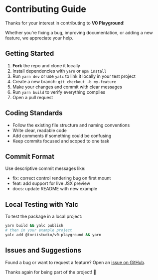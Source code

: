 # Contributing Guide

Thanks for your interest in contributing to **V0 Playground**!

Whether you’re fixing a bug, improving documentation, or adding a new feature, we appreciate your help.

## Getting Started

1. **Fork** the repo and clone it locally
2. Install dependencies with `yarn` or `npm install`
3. Run `yarn dev` or use `yalc` to link it locally in your test project
4. Create a new branch: `git checkout -b my-feature`
5. Make your changes and commit with clear messages
6. Run `yarn build` to verify everything compiles
7. Open a pull request

## Coding Standards

- Follow the existing file structure and naming conventions
- Write clear, readable code
- Add comments if something could be confusing
- Keep commits focused and scoped to one task

## Commit Format

Use descriptive commit messages like:

- fix: correct control rendering bug on first mount
- feat: add support for live JSX preview
- docs: update README with new example

## Local Testing with Yalc

To test the package in a local project:

```bash
yarn build && yalc publish
# then in your example project
yalc add @toriistudio/v0-playground && yarn
```

## Issues and Suggestions

Found a bug or want to request a feature?
Open an [issue on GitHub](https://github.com/toriistudio/v0-playground/issues).

Thanks again for being part of the project! 💫
